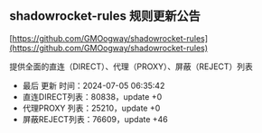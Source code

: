 ## shadowrocket-rules 规则更新公告

[https://github.com/GMOogway/shadowrocket-rules](https://github.com/GMOogway/shadowrocket-rules)

提供全面的直连（DIRECT）、代理（PROXY）、屏蔽（REJECT）列表
- 最后 更新 时间：2024-07-05 06:35:42
- 直连DIRECT列表：80838，update +0
- 代理PROXY 列表：25210，update +0
- 屏蔽REJECT列表：76609，update +46